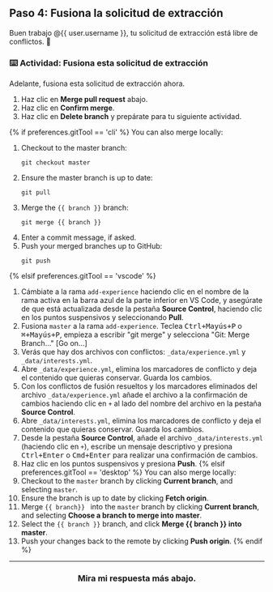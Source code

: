 ## Paso 4: Fusiona la solicitud de extracción

Buen trabajo @{{ user.username }}, tu solicitud de extracción está libre de conflictos. :tada:

### :keyboard: Actividad: Fusiona esta solicitud de extracción

Adelante, fusiona esta solicitud de extracción ahora.

1. Haz clic en **Merge pull request** abajo.
1. Haz clic en **Confirm merge**.
1. Haz clic en **Delete branch** y prepárate para tu siguiente actividad.

{% if preferences.gitTool == 'cli' %}
You can also merge locally:
1. Checkout to the master branch:
    ```shell
    git checkout master
    ```
1. Ensure the master branch is up to date:
    ```shell
    git pull
    ```
1. Merge the `{{ branch }}` branch:
    ```shell
    git merge {{ branch }}
    ```
1. Enter a commit message, if asked.
1. Push your merged branches up to GitHub:
    ```shell
    git push
    ```
{% elsif preferences.gitTool == 'vscode' %}
1. Cámbiate a la rama `add-experience` haciendo clic en el nombre de la rama activa en la barra azul de la parte inferior en VS Code, y asegúrate de que está actualizada desde la pestaña **Source Control**, haciendo clic en los puntos suspensivos y seleccionando **Pull**.
2. Fusiona `master` a la rama `add-experience`. Teclea <kbd>Ctrl+Mayús+P</kbd> o <kbd>⌘+Mayús+P</kbd>, empieza a escribir "git merge" y selecciona "Git: Merge Branch..." [Go on...]
3. Verás que hay dos archivos con conflictos: `_data/experience.yml` y `_data/interests.yml`.
4. Abre `_data/experience.yml`, elimina los marcadores de conflicto y deja el contenido que quieras conservar. Guarda los cambios.
5. Con los conflictos de fusión resueltos y los marcadores eliminados del archivo `_data/experience.yml` añade el archivo a la confirmación de cambios haciendo clic en `+` al lado del nombre del archivo en la pestaña **Source Control**.
6. Abre `_data/interests.yml`, elimina los marcadores de conflicto y deja el contenido que quieras conservar. Guarda los cambios.
7. Desde la pestaña **Source Control**, añade el archivo `_data/interests.yml` (haciendo clic en `+`), escribe un mensaje descriptivo y presiona <kbd>Ctrl+Enter</kbd> o <kbd>Cmd+Enter</kbd> para realizar una confirmación de cambios.
8. Haz clic en los puntos suspensivos y presiona **Push**.
{% elsif preferences.gitTool == 'desktop' %}
You can also merge locally:
1. Checkout to the `master` branch by clicking **Current branch**, and selecting `master`.
1. Ensure the branch is up to date by clicking **Fetch origin**. 
2. Merge `{{ branch}} ` into the `master` branch by clicking **Current branch**, and selecting **Choose a branch to merge into master**. 
3. Select the `{{ branch }}` branch, and click **Merge {{ branch }} into master**.
4. Push your changes back to the remote by clicking **Push origin**.
{% endif %}

<hr>
<h3 align="center">Mira mi respuesta más abajo.</h3>
